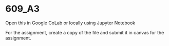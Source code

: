 # 609_A3

Open this in Google CoLab or locally using Jupyter Notebook

For the assignment, create a copy of the file and submit it in canvas for the assignment.
